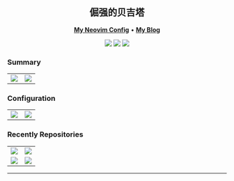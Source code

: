 <p align="center" >
<!-- <b> 倔强的贝吉塔 </b> -->
<h2 align="center"> 倔强的贝吉塔 </h2>
</p>
<p align="center">
<b><a href="https://github.com/StubbornVegeta/.lazyvim">My Neovim Config</a></b>
•
<b><a href="https://svegeta.gitee.io/">My Blog</a></b>
</p>

<p align="center">
<img src="https://img.shields.io/badge/vimer-gray.svg?&style=for-the-badge&logo=vim&logoColor=lightblue"/>
<img src = "https://img.shields.io/badge/c++-%2300599C.svg?style=for-the-badge&logo=c%2B%2B&logoColor=white">
<img src="https://img.shields.io/badge/python-3670A0?style=for-the-badge&logo=python&logoColor=ffdd54"/>
<!-- <img src = "https://img.shields.io/badge/c-%2300599C.svg?style=for-the-badge&logo=c&logoColor=white"> -->
<!-- <img src="https://img.shields.io/badge/go-%2300ADD8.svg?&style=for-the-badge&logo=go&logoColor=white" /> -->
<!-- <img src="https://img.shields.io/badge/lua-%232C2D72.svg?&style=for-the-badge&logo=lua&logoColor=white"/> -->
<!-- <img src="https://img.shields.io/badge/rust-%23000000.svg?&style=for-the-badge&logo=rust&logoColor=white"/> -->
<!-- <img src="https://img.shields.io/badge/Zig-%23F7A41D.svg?style=for-the-badge&logo=zig&logoColor=white"/> -->
<!-- <img src="https://img.shields.io/badge/typescript%20-%23007ACC.svg?&style=for-the-badge&logo=typescript&logoColor=white"/> -->
</p>

### Summary
<table><tr>
<td><img src="https://github-readme-stats.vercel.app/api/top-langs/?username=StubbornVegeta&layout=compact&langs_count=5&hide=html,Makefile&theme=dracula " ></td>
<td><img src="https://github-readme-stats.vercel.app/api?username=StubbornVegeta&show_icons=true&hide=issues&theme=dracula "></td>
</tr></table>

### Configuration

<p align="center">
<table> <tr>
<td> <a href="https://github.com/StubbornVegeta/.lazyvim"><img src="https://github-readme-stats.vercel.app/api/pin/?username=StubbornVegeta&repo=.lazyvim&theme=dracula"></a> </td>
<td> <a href="https://github.com/StubbornVegeta/ranger"><img src="https://github-readme-stats.vercel.app/api/pin/?username=StubbornVegeta&repo=ranger&theme=dracula"></a> </td>
</tr></table>

</p>

### Recently Repositories

<p align="center">
<table><tr>
<td> <a href="https://github.com/StubbornVegeta/StartUp"><img src="https://github-readme-stats.vercel.app/api/pin/?username=StubbornVegeta&repo=StartUp&theme=dracula"></a> </td>
<td> <a href="https://github.com/StubbornVegeta/FloatRun"><img src="https://github-readme-stats.vercel.app/api/pin/?username=StubbornVegeta&repo=FloatRun&theme=dracula"></a> </td></tr> 
<tr>
<td> <a href="https://github.com/StubbornVegeta/DeepStream"><img src="https://github-readme-stats.vercel.app/api/pin/?username=StubbornVegeta&repo=DeepStream&theme=dracula"></a> </td>
<td> <a href="https://github.com/StubbornVegeta/markdown-org"><img src="https://github-readme-stats.vercel.app/api/pin/?username=StubbornVegeta&repo=markdown-org&theme=dracula"></a> </td>
</table>

</p>

---
